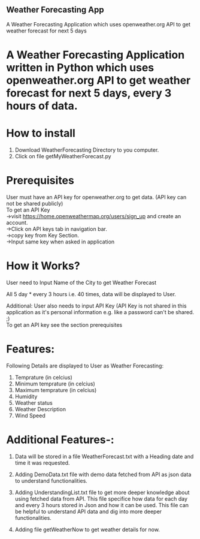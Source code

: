 ## Weather Forecasting App
A Weather Forecasting Application which uses openweather.org API to get weather forecast for next 5 days

# A Weather Forecasting Application written in Python which uses openweather.org API to get weather forecast for next 5 days, every 3 hours of data. 

# How to install
1. Download WeatherForecasting Directory to you computer.<br /> 
2. Click on file getMyWeatherForecast.py

# Prerequisites
User must have an API key for openweather.org to get data. (API key can not be shared publicly)<br />
To get an API Key <br />
        ->visit https://home.openweathermap.org/users/sign_up and create an account.<br />
        ->Click on API keys tab in navigation bar.<br />
        ->copy key from Key Section.<br />
        ->Input same key when asked in application<br />

# How it Works?<br />

User need to Input Name of the City to get Weather Forecast<br />

All 5 day * every 3 hours i.e. 40 times, data will be displayed to User.<br />

Additional: User also needs to input API Key (API Key is not shared in this application as it's personal information e.g. like a password can't be shared. ;)<br />
To get an API key see the section prerequisites<br />

# Features:<br />

Following Details are displayed to User as Weather Forecasting:<br />
1. Temprature                (in celcius)<br />
2. Minimum temprature        (in celcius)<br />
3. Maximum temprature        (in celcius)<br />
4. Humidity<br />
5. Weather status<br />
6. Weather Description<br />
7. Wind Speed<br />

# Additional Features-:<br />

1. Data will be stored in a file WeatherForecast.txt with a Heading date and time it was requested.<br />

2. Adding DemoData.txt file with demo data fetched from API as json data to understand functionalities.<br />

3. Adding UnderstandingList.txt file to get more deeper knowledge about using fetched data from API. This file specifice how data for each day and every 3 hours stored in Json and how it can be used. This file can be helpful to understand API data and dig into more deeper functionalities.<br />

4. Adding file getWeatherNow to get weather details for now.<br />


